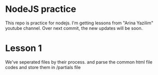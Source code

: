 # NodeJS practice

This repo is practice for nodejs. I'm getting lessons from "Arina Yazilim" youtube channel. Over next commit, the new updates will be soon.


# Lesson 1

We've seperated files by their process. and parse the common html file codes and store them in /partials file